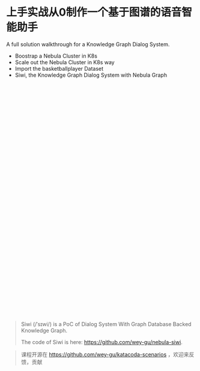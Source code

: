 # 上手实战从0制作一个基于图谱的语音智能助手


A full solution walkthrough for a Knowledge Graph Dialog System.

- Boostrap a Nebula Cluster in K8s
- Scale out the Nebula Cluster in K8s way
- Import the basketballplayer Dataset
- Siwi, the Knowledge Graph Dialog System with Nebula Graph

<script src="//katacoda.com/embed.js"></script>
<div id="katacoda-scenario-siwi"
    data-katacoda-id="wey/siwi-kgqa"
    data-katacoda-color="004d7f"
    style="height: 600px; padding-top: 20px;"></div>

> Siwi (/ˈsɪwi/) is a PoC of Dialog System With Graph Database Backed Knowledge Graph.
>
> The code of Siwi is here: https://github.com/wey-gu/nebula-siwi.

> 课程开源在 https://github.com/wey-gu/katacoda-scenarios ，欢迎来反馈，贡献

